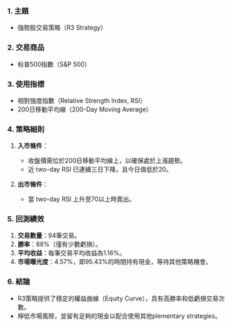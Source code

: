 ### 1. 主題  
- 強勢股交易策略（R3 Strategy）  

### 2. 交易商品  
- 标普500指數（S&P 500）  

### 3. 使用指標  
- 相對強度指數（Relative Strength Index, RSI）  
- 200日移動平均線（200-Day Moving Average）  

### 4. 策略細則  
1. **入市條件**：  
   - 收盤價需位於200日移動平均線上，以確保處於上漲趨勢。  
   - 近 two-day RSI 已連續三日下降，且今日值低於20。  

2. **出市條件**：  
   - 當 two-day RSI 上升至70以上時賣出。  

### 5. 回測績效  
1. **交易數量**：94筆交易。  
2. **勝率**：88%（僅有少數虧損）。  
3. **平均收益**：每筆交易平均收益為1.16%。  
4. **市場曝光度**：4.57%，即95.43%的時間持有現金，等待其他策略機會。  

### 6. 結論  
- R3策略提供了穩定的權益曲線（Equity Curve），具有高勝率和低虧損交易次數。  
- 檸低市場風險，並留有足夠的現金以配合使用其他plementary strategies。
